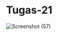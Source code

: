 # Tugas-21

![Screenshot (57)](https://user-images.githubusercontent.com/70325408/136055077-54c1bc9c-0f33-4b75-b472-955cadc316f7.png)
